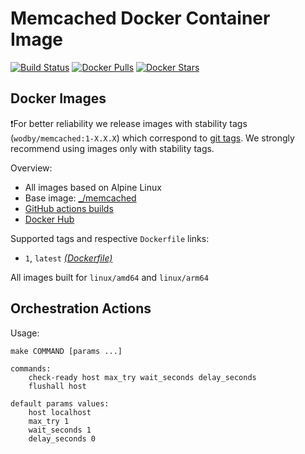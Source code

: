 # Memcached Docker Container Image

[![Build Status](https://github.com/wodby/memcached/workflows/Build%20docker%20image/badge.svg)](https://github.com/wodby/memcached/actions)
[![Docker Pulls](https://img.shields.io/docker/pulls/wodby/memcached.svg)](https://hub.docker.com/r/wodby/memcached)
[![Docker Stars](https://img.shields.io/docker/stars/wodby/memcached.svg)](https://hub.docker.com/r/wodby/memcached)

## Docker Images

❗For better reliability we release images with stability tags (`wodby/memcached:1-X.X.X`) which correspond to [git tags](https://github.com/wodby/memcached/releases). We strongly recommend using images only with stability tags. 

Overview:

- All images based on Alpine Linux
- Base image: [_/memcached](https://hub.docker.com/_/memcached)
- [GitHub actions builds](https://github.com/wodby/memcached/actions) 
- [Docker Hub](https://hub.docker.com/r/wodby/memcached)

[_(Dockerfile)_]: https://github.com/wodby/memcached/tree/master/Dockerfile

Supported tags and respective `Dockerfile` links:

- `1`, `latest` [_(Dockerfile)_]

All images built for `linux/amd64` and `linux/arm64`

## Orchestration Actions

Usage:
```
make COMMAND [params ...]
 
commands:
    check-ready host max_try wait_seconds delay_seconds
    flushall host
    
default params values:
    host localhost
    max_try 1
    wait_seconds 1
    delay_seconds 0
```
